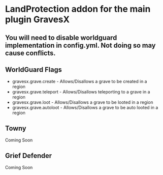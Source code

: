 # LandProtection addon for the main plugin GravesX

## You will need to disable worldguard implementation in config.yml. Not doing so may cause conflicts.

## WorldGuard Flags
- gravesx.grave.create - Allows/Disallows a grave to be created in a region
- gravesx.grave.teleport - Allows/Disallows teleporting to a grave in a region
- gravesx.grave.loot - Allows/Disallows a grave to be looted in a region
- gravesx.grave.autoloot - Allows/Disallows a grave to be auto looted in a region

## Towny
Coming Soon

## Grief Defender
Coming Soon